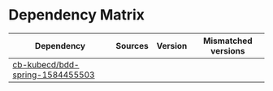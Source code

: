 # Dependency Matrix

Dependency | Sources | Version | Mismatched versions
---------- | ------- | ------- | -------------------
[cb-kubecd/bdd-spring-1584455503](https://github.com/cb-kubecd/bdd-spring-1584455503.git) |  | []() | 

